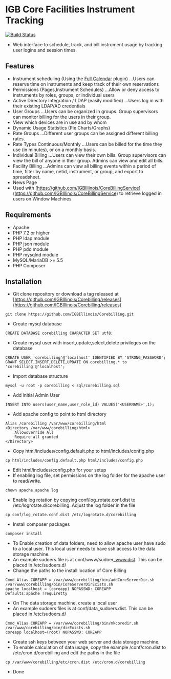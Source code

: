 IGB Core Facilities Instrument Tracking
====================
[![Build Status](https://github.com/IGBIllinois/Corebilling/actions/workflows/main.yml/badge.svg)](https://github.com/IGBIllinois/Corebilling/actions/workflows/main.yml)

* Web interface to schedule, track, and bill instrument usage by tracking user logins and session times.
## Features 
 * Instrument scheduling (Using the [Full Calendar](http://fullcalendar.io/) plugin)
 ...Users can reserve time on instruments and keep track of their own reservations
 * Permissions (Pages,Instrument Schedules)
 ...Allow or deny access to instruments by roles, groups, or individual users
 * Active Directory Integration / LDAP (easily modified)
 ...Users log in with their existing LDAP/AD credentials
 * User Groups
 ...Users can be organized in groups. Group supervisors can monitor billing for the users in their group.
 * View which devices are in use and by whom
 * Dynamic Usage Statistics (Pie Charts/Graphs)
 * Rate Groups
 ...Different user groups can be assigned different billing rates.
 * Rate Types Continuous/Monthly
 ...Users can be billed for the time they use (in minutes), or on a monthly basis.
 * Individual Billing
 ...Users can view their own bills. Group supervisors can view the bill of anyone in their group. Admins can view and edit all bills.
 * Facility Billing
 ...Admins can view all billing events within a period of time, filter by name, netid, instrument, or group, and export to spreadsheet.
 * News Page
 * Used with [https://github.com/IGBIllinois/CoreBillingService](https://github.com/IGBIllinois/CoreBillingService) to retrieve logged in users on Window Machines

## Requirements
* Apache
* PHP 7.2 or higher
* PHP ldap module
* PHP json module
* PHP pdo module
* PHP mysqlnd module
* MySQL/MariaDB >= 5.5
* PHP Composer

## Installation
* Git clone repository or download a tag released at [https://github.com/IGBIllinois/Corebilling/releases](https://github.com/IGBIllinois/Corebilling/releases)
```
git clone https://github.com/IGBIllinois/Corebilling.git
```
* Create mysql database
```
CREATE DATABASE corebilling CHARACTER SET utf8;
```
* Create mysql user with insert,update,select,delete privileges on the database
```
CREATE USER 'corebilling'@'localhost' IDENTIFIED BY 'STRONG_PASSWORD';
GRANT SELECT,INSERT,DELETE,UPDATE ON corebilling.* to 'corebilling'@'localhost';
```
* Import database structure
```
mysql -u root -p corebilling < sql/corebilling.sql
```
* Add initial Admin User
```
INSERT INTO users(user_name,user_role_id) VALUES('<USERNAME>',1);
```
* Add apache config to point to html directory
```
Alias /corebilling /var/www/corebilling/html
<Directory /var/www/corebilling/html>
	Allowoverride All
	Require all granted
</Directory>
```
* Copy html/includes/config.default.php to html/includes/config.php
```
cp html/includes/config.default.php html/includes/config.php
```
* Edit html/includes/config.php for your setup
* If enabling log file, set permissions on the log folder for the apache user to read/write.
```
chown apache.apache log
```
* Enable log rotation by copying conf/log_rotate.conf.dist to /etc/logrotate.d/corebilling.  Adjust the log folder in the file
```
cp conf/log_rotate.conf.dist /etc/logrotate.d/corebilling
```
* Install composer packages
```
composer install
```
* To Enable creation of data folders, need to allow apache user have sudo to a local user.  This local user needs to have ssh access to the data storage machine.
* An example sudoers file is at conf/www/sudoer_www.dist.  This can be placed in /etc/sudoers.d/
* Change the paths to the install location of Core Billing
```
Cmnd_Alias COREAPP = /var/www/corebilling/bin/addCoreServerDir.sh /var/www/corebilling/bin/CoreServerDirExists.sh
apache localhost = (coreapp) NOPASSWD: COREAPP
Defaults:apache !requiretty

```
* On The data storage machine, create a local user
* An example sudoers files is at conf/data_sudoers.dist.  This can be placed in /etc/sudoers.d/
```
Cmnd_Alias COREAPP = /var/www/corebilling/bin/mkcoredir.sh /var/www/corebilling/bin/dirExists.sh
coreapp localhost=(root) NOPASSWD: COREAPP
```
* Create ssh keys between your web server and data storage machine.
* To enable calculation of data usage, copy the example /conf/cron.dist to /etc/cron.d/corebilling and edit the paths in the file
```
cp /var/www/corebilling/etc/cron.dist /etc/cron.d/corebilling
```
* Done
